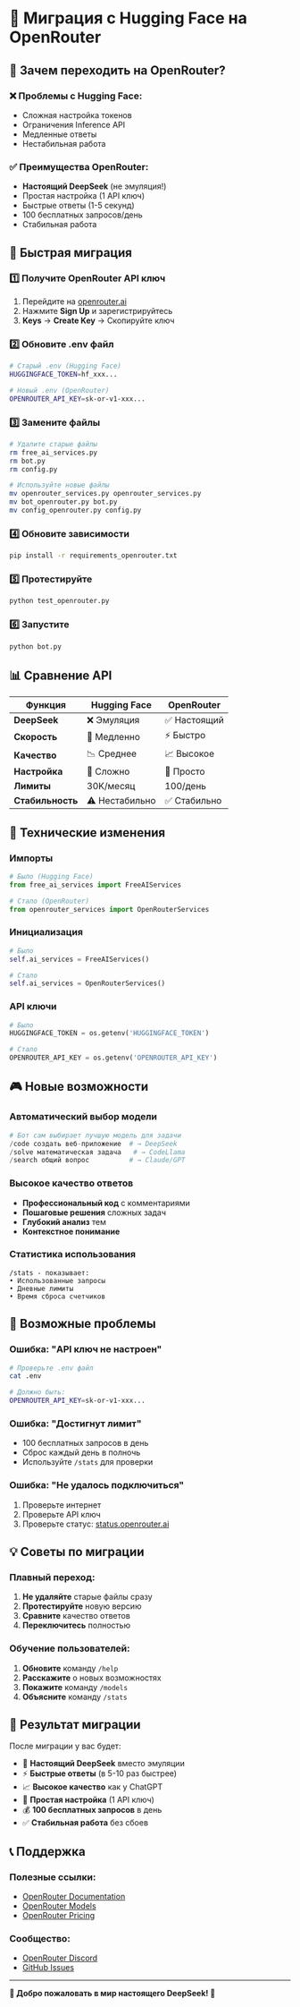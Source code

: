 # 🔄 Миграция с Hugging Face на OpenRouter

## 🎯 Зачем переходить на OpenRouter?

### ❌ **Проблемы с Hugging Face:**
- Сложная настройка токенов
- Ограничения Inference API
- Медленные ответы
- Нестабильная работа

### ✅ **Преимущества OpenRouter:**
- **Настоящий DeepSeek** (не эмуляция!)
- Простая настройка (1 API ключ)
- Быстрые ответы (1-5 секунд)
- 100 бесплатных запросов/день
- Стабильная работа

## 🚀 Быстрая миграция

### 1️⃣ **Получите OpenRouter API ключ**
1. Перейдите на [openrouter.ai](https://openrouter.ai/)
2. Нажмите **Sign Up** и зарегистрируйтесь
3. **Keys** → **Create Key** → Скопируйте ключ

### 2️⃣ **Обновите .env файл**
```bash
# Старый .env (Hugging Face)
HUGGINGFACE_TOKEN=hf_xxx...

# Новый .env (OpenRouter)
OPENROUTER_API_KEY=sk-or-v1-xxx...
```

### 3️⃣ **Замените файлы**
```bash
# Удалите старые файлы
rm free_ai_services.py
rm bot.py
rm config.py

# Используйте новые файлы
mv openrouter_services.py openrouter_services.py
mv bot_openrouter.py bot.py
mv config_openrouter.py config.py
```

### 4️⃣ **Обновите зависимости**
```bash
pip install -r requirements_openrouter.txt
```

### 5️⃣ **Протестируйте**
```bash
python test_openrouter.py
```

### 6️⃣ **Запустите**
```bash
python bot.py
```

## 📊 Сравнение API

| Функция | Hugging Face | OpenRouter |
|---------|--------------|------------|
| **DeepSeek** | ❌ Эмуляция | ✅ Настоящий |
| **Скорость** | 🐌 Медленно | ⚡ Быстро |
| **Качество** | 📉 Среднее | 📈 Высокое |
| **Настройка** | 🔧 Сложно | 🎯 Просто |
| **Лимиты** | 30K/месяц | 100/день |
| **Стабильность** | ⚠️ Нестабильно | ✅ Стабильно |

## 🔧 Технические изменения

### **Импорты**
```python
# Было (Hugging Face)
from free_ai_services import FreeAIServices

# Стало (OpenRouter)
from openrouter_services import OpenRouterServices
```

### **Инициализация**
```python
# Было
self.ai_services = FreeAIServices()

# Стало
self.ai_services = OpenRouterServices()
```

### **API ключи**
```python
# Было
HUGGINGFACE_TOKEN = os.getenv('HUGGINGFACE_TOKEN')

# Стало
OPENROUTER_API_KEY = os.getenv('OPENROUTER_API_KEY')
```

## 🎮 Новые возможности

### **Автоматический выбор модели**
```python
# Бот сам выбирает лучшую модель для задачи
/code создать веб-приложение  # → DeepSeek
/solve математическая задача   # → CodeLlama
/search общий вопрос          # → Claude/GPT
```

### **Высокое качество ответов**
- **Профессиональный код** с комментариями
- **Пошаговые решения** сложных задач
- **Глубокий анализ** тем
- **Контекстное понимание**

### **Статистика использования**
```
/stats - показывает:
• Использованные запросы
• Дневные лимиты
• Время сброса счетчиков
```

## 🚨 Возможные проблемы

### **Ошибка: "API ключ не настроен"**
```bash
# Проверьте .env файл
cat .env

# Должно быть:
OPENROUTER_API_KEY=sk-or-v1-xxx...
```

### **Ошибка: "Достигнут лимит"**
- 100 бесплатных запросов в день
- Сброс каждый день в полночь
- Используйте `/stats` для проверки

### **Ошибка: "Не удалось подключиться"**
1. Проверьте интернет
2. Проверьте API ключ
3. Проверьте статус: [status.openrouter.ai](https://status.openrouter.ai/)

## 💡 Советы по миграции

### **Плавный переход:**
1. **Не удаляйте** старые файлы сразу
2. **Протестируйте** новую версию
3. **Сравните** качество ответов
4. **Переключитесь** полностью

### **Обучение пользователей:**
1. **Обновите** команду `/help`
2. **Расскажите** о новых возможностях
3. **Покажите** команду `/models`
4. **Объясните** команду `/stats`

## 🎉 Результат миграции

После миграции у вас будет:

- 🥇 **Настоящий DeepSeek** вместо эмуляции
- ⚡ **Быстрые ответы** (в 5-10 раз быстрее)
- 📈 **Высокое качество** как у ChatGPT
- 🎯 **Простая настройка** (1 API ключ)
- 💰 **100 бесплатных запросов** в день
- ✅ **Стабильная работа** без сбоев

## 📞 Поддержка

### **Полезные ссылки:**
- [OpenRouter Documentation](https://openrouter.ai/docs)
- [OpenRouter Models](https://openrouter.ai/models)
- [OpenRouter Pricing](https://openrouter.ai/pricing)

### **Сообщество:**
- [OpenRouter Discord](https://discord.gg/openrouter)
- [GitHub Issues](https://github.com/your-repo/issues)

---

**🚀 Добро пожаловать в мир настоящего DeepSeek! 🚀**
